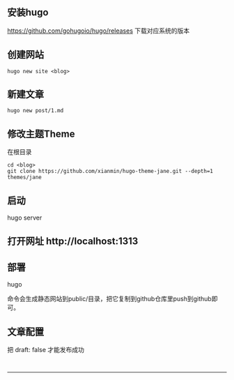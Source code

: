 

## 安装hugo

https://github.com/gohugoio/hugo/releases
下载对应系统的版本


## 创建网站

```
hugo new site <blog>
```

## 新建文章

```
hugo new post/1.md
```

## 修改主题Theme

在根目录

```
cd <blog>
git clone https://github.com/xianmin/hugo-theme-jane.git --depth=1 themes/jane
```

## 启动

hugo server

## 打开网址 http://localhost:1313

## 部署

hugo

命令会生成静态网站到public/目录，把它复制到github仓库里push到github即可。


## 文章配置

把 draft: false 才能发布成功

```
```
```
```


---